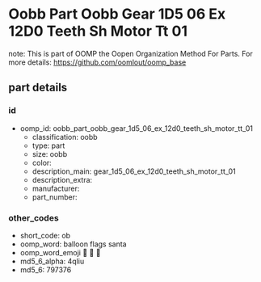 # Oobb Part Oobb Gear 1D5 06 Ex 12D0 Teeth Sh Motor Tt 01  

note: This is part of OOMP the Oopen Organization Method For Parts. For more details: https://github.com/oomlout/oomp_base

##  part details





### id
* oomp_id: oobb_part_oobb_gear_1d5_06_ex_12d0_teeth_sh_motor_tt_01
  * classification: oobb
  * type: part
  * size: oobb
  * color: 
  * description_main: gear_1d5_06_ex_12d0_teeth_sh_motor_tt_01
  * description_extra: 
  * manufacturer: 
  * part_number: 

### other_codes
* short_code: ob
* oomp_word: balloon flags santa
* oomp_word_emoji :balloon: :flags: :santa:
* md5_6_alpha: 4qliu
* md5_6: 797376